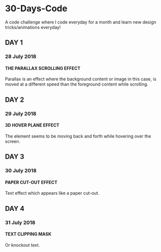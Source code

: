 # 30-Days-Code
A code challenge where I code everyday for a month and learn new design tricks/animations everyday!

## DAY 1
### 28 July 2018
#### THE PARALLAX SCROLLING EFFECT
Parallax is an effect where the background content or image in this case, is moved at a different speed than the foreground content while scrolling.

## DAY 2
### 29 July 2018
#### 3D HOVER PLANE EFFECT
The element seems to be moving back and forth while hovering over the screen.

## DAY 3
### 30 July 2018
#### PAPER CUT-OUT EFFECT
Text effect which appears like a paper cut-out.

## DAY 4
### 31 July 2018
#### TEXT CLIPPING MASK
Or knockout text.

